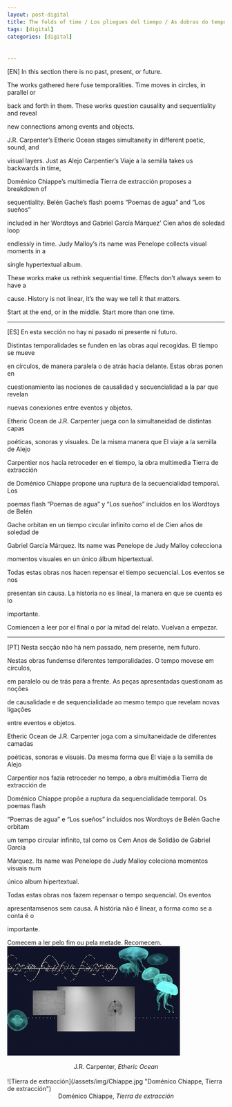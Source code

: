 ```yaml
---
layout: post-digital
title: The folds of time / Los pliegues del tiempo / As dobras do tempo
tags: [digital]
categories: [digital]


---
```


[EN] In this section there is no past, present, or future.

The works gathered here fuse temporalities. Time moves in circles, in parallel or

back and forth in them. These works question causality and sequentiality and reveal

new connections among events and objects.

J.R. Carpenter’s Etheric Ocean stages simultaneity in different poetic, sound, and

visual layers. Just as Alejo Carpentier’s Viaje a la semilla takes us backwards in time,

Doménico Chiappe’s multimedia Tierra de extracción proposes a breakdown of

sequentiality. Belén Gache’s flash poems “Poemas de agua” and “Los sueños”

included in her Wordtoys and Gabriel García Márquez’ Cien años de soledad loop

endlessly in time. Judy Malloy’s its name was Penelope collects visual moments in a

single hypertextual album.

These works make us rethink sequential time. Effects don’t always seem to have a

cause. History is not linear, it’s the way we tell it that matters.

Start at the end, or in the middle. Start more than one time.

---

[ES] En esta sección no hay ni pasado ni presente ni futuro.

Distintas temporalidades se funden en las obras aquí recogidas. El tiempo se mueve

en círculos, de manera paralela o de atrás hacia delante. Estas obras ponen en

cuestionamiento las nociones de causalidad y secuencialidad a la par que revelan

nuevas conexiones entre eventos y objetos.

Etheric Ocean de J.R. Carpenter juega con la simultaneidad de distintas capas

poéticas, sonoras y visuales. De la misma manera que El viaje a la semilla de Alejo

Carpentier nos hacía retroceder en el tiempo, la obra multimedia Tierra de extracción

de Doménico Chiappe propone una ruptura de la secuencialidad temporal. Los

poemas flash “Poemas de agua” y “Los sueños” incluídos en los Wordtoys de Belén

Gache orbitan en un tiempo circular infinito como el de Cien años de soledad de

Gabriel García Márquez. Its name was Penelope de Judy Malloy colecciona

momentos visuales en un único álbum hipertextual.

Todas estas obras nos hacen repensar el tiempo secuencial. Los eventos se nos

presentan sin causa. La historia no es lineal, la manera en que se cuenta es lo

importante.

Comiencen a leer por el final o por la mitad del relato. Vuelvan a empezar.

---

[PT] Nesta secção não há nem passado, nem presente, nem futuro.

Nestas obras fundem­se diferentes temporalidades. O tempo move­se em círculos,

em paralelo ou de trás para a frente. As peças apresentadas questionam as noções

de causalidade e de sequencialidade ao mesmo tempo que revelam novas ligações

entre eventos e objetos.

Etheric Ocean de J.R. Carpenter joga com a simultaneidade de diferentes camadas

poéticas, sonoras e visuais. Da mesma forma que El viaje a la semilla de Alejo

Carpentier nos fazia retroceder no tempo, a obra multimédia Tierra de extracción de

Doménico Chiappe propõe a ruptura da sequencialidade temporal. Os poemas flash

“Poemas de agua” e “Los sueños” incluídos nos Wordtoys de Belén Gache orbitam

um tempo circular infinito, tal como os Cem Anos de Solidão de Gabriel García

Márquez. Its name was Penelope de Judy Malloy coleciona momentos visuais num

único album hipertextual.

Todas estas obras nos fazem repensar o tempo sequencial. Os eventos

apresentam­se­nos sem causa. A história não é linear, a forma como se a conta é o

importante.

Comecem a ler pelo fim ou pela metade. Recomecem.
<br/>
![Etheric Ocean](/assets/img/etheric_ocean.jpg "J.R. Carpenter, Etheric Ocean")
<center>J.R. Carpenter, <em>Etheric Ocean</em></center>
<br/>
![Tierra de extracción](/assets/img/Chiappe.jpg "Doménico Chiappe, Tierra de extracción")
<center>Doménico Chiappe, <em>Tierra de extracción</em></center>
